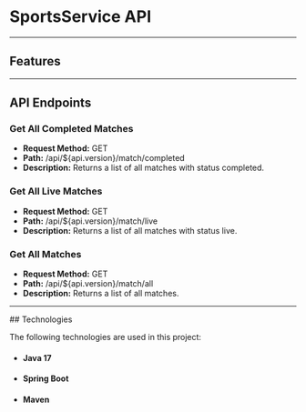 # SportsService API
<hr>

## Features

<hr>

## API Endpoints

### Get All Completed Matches 

- **Request Method:** GET 
- **Path:**  /api/${api.version}/match/completed
- **Description:** Returns a list of all matches with status completed.

### Get All Live Matches 

- **Request Method:** GET 
- **Path:**  /api/${api.version}/match/live
- **Description:** Returns a list of all matches with status live.

### Get All  Matches 

- **Request Method:** GET 
- **Path:**  /api/${api.version}/match/all
- **Description:** Returns a list of all matches.

<hr>
## Technologies

The following technologies are used in this project:
- #### Java 17
- #### Spring Boot
- #### Maven



